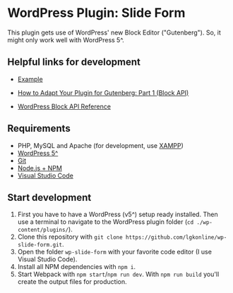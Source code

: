 # WordPress Plugin: Slide Form

This plugin gets use of WordPress' new Block Editor ("Gutenberg").
So, it might only work well with WordPress 5^.

## Helpful links for development

* [Example](https://codingarts.eu/projektanfrage/)

* [How to Adapt Your Plugin for Gutenberg: Part 1 (Block API)](https://www.codeinwp.com/blog/adapt-your-plugin-for-gutenberg-block-api/)
* [WordPress Block API Reference](https://wordpress.org/gutenberg/handbook/designers-developers/developers/block-api/)

## Requirements
* PHP, MySQL and Apache (for development, use [XAMPP](https://www.apachefriends.org/de/download.html))
* [WordPress 5^](https://wordpress.org/download/)
* [Git](https://git-scm.com/downloads)
* [Node.js + NPM](https://nodejs.org/en/)
* [Visual Studio Code](https://code.visualstudio.com/)


## Start development

1. First you have to have a WordPress (v5^) setup ready installed. Then use a terminal to navigate to the WordPress plugin folder (`cd ./wp-content/plugins/`).
2. Clone this repository with `git clone https://github.com/lgkonline/wp-slide-form.git`.
3. Open the folder `wp-slide-form` with your favorite code editor (I use Visual Studio Code).
4. Install all NPM dependencies with `npm i`.
5. Start Webpack with `npm start`/`npm run dev`. With `npm run build` you'll create the output files for production.